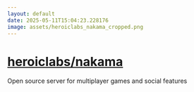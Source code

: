 ```yaml
---
layout: default
date: 2025-05-11T15:04:23.228176
image: assets/heroiclabs_nakama_cropped.png
---
```


# [heroiclabs/nakama](https://github.com/heroiclabs/nakama)

Open source server for multiplayer games and social features
